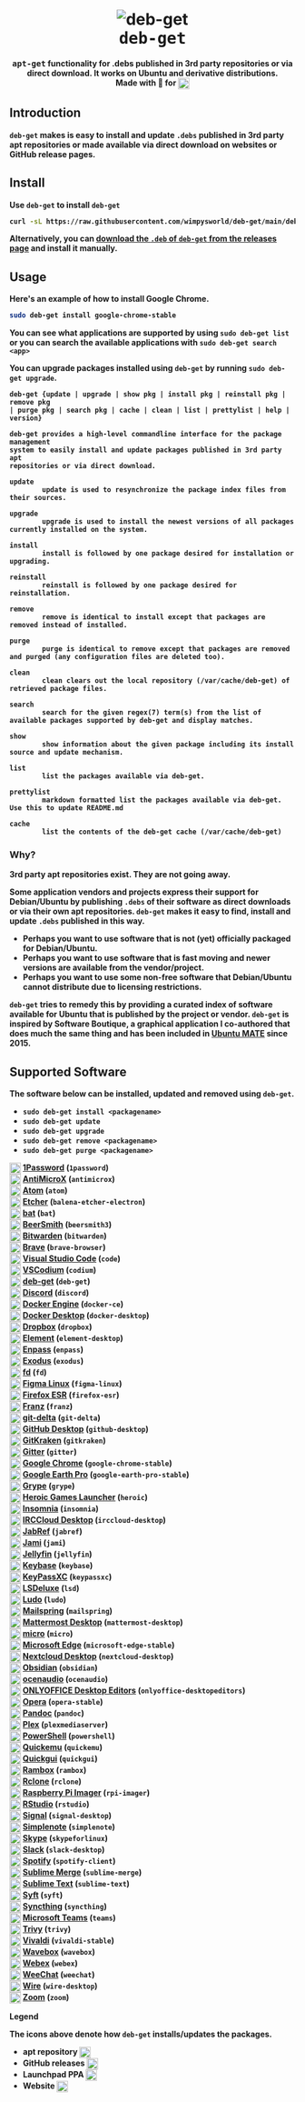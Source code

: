 <h1 align="center">
  <img src=".github/deb-get-logo.png" alt="deb-get">
  <br />
  <tt>deb-get</tt>
</h1>

<p align="center"><b><tt>apt-get</tt> functionality for .debs published in 3rd party repositories or via direct download.</i> It works on Ubuntu and derivative distributions.
<br />
Made with 💝 for <img src=".github/ubuntu.png" align="top" width="20" /></p>

## Introduction

`deb-get` makes is easy to install and update `.debs` published in 3rd party
apt repositories or made available via direct download on websites or GitHub
release pages.

## Install

Use `deb-get` to install `deb-get`

```bash
curl -sL https://raw.githubusercontent.com/wimpysworld/deb-get/main/deb-get | sudo -E bash -s install deb-get
```

Alternatively, you can [download the `.deb` of `deb-get` from the releases page](https://github.com/wimpysworld/deb-get/releases)
and install it manually.

## Usage

Here's an example of how to install Google Chrome.

```bash
sudo deb-get install google-chrome-stable
```

You can see what applications are supported by using `sudo deb-get list` or you
can search the available applications with `sudo deb-get search <app>`

You can upgrade packages installed using `deb-get` by running
`sudo deb-get upgrade`.

```
deb-get {update | upgrade | show pkg | install pkg | reinstall pkg | remove pkg
| purge pkg | search pkg | cache | clean | list | prettylist | help | version}

deb-get provides a high-level commandline interface for the package management
system to easily install and update packages published in 3rd party apt
repositories or via direct download.

update
        update is used to resynchronize the package index files from their sources.

upgrade
        upgrade is used to install the newest versions of all packages currently installed on the system.

install
        install is followed by one package desired for installation or upgrading.

reinstall
        reinstall is followed by one package desired for reinstallation.

remove
        remove is identical to install except that packages are removed instead of installed.

purge
        purge is identical to remove except that packages are removed and purged (any configuration files are deleted too).

clean
        clean clears out the local repository (/var/cache/deb-get) of retrieved package files.

search
        search for the given regex(7) term(s) from the list of available packages supported by deb-get and display matches.

show
        show information about the given package including its install source and update mechanism.

list
        list the packages available via deb-get.

prettylist
        markdown formatted list the packages available via deb-get. Use this to update README.md

cache
        list the contents of the deb-get cache (/var/cache/deb-get)
```

### Why?

3rd party apt repositories exist. They are not going away.

Some application vendors and projects express their support for Debian/Ubuntu
by publishing `.debs` of their software as direct downloads or via
their own apt repositories. `deb-get` makes it easy to find, install and update
`.debs` published in this way.

  - Perhaps you want to use software that is not (yet) officially packaged for Debian/Ubuntu.
  - Perhaps you want to use software that is fast moving and newer versions are available from the vendor/project.
  - Perhaps you want to use some non-free software that Debian/Ubuntu cannot distribute due to licensing restrictions.

`deb-get` tries to remedy this by providing a curated index of software
available for Ubuntu that is published by the project or vendor. `deb-get` is
inspired by Software Boutique, a graphical application I co-authored that does
much the same thing and has been included in [Ubuntu MATE](https://ubuntu-mate.org)
since 2015.

## Supported Software

The software below can be installed, updated and removed using `deb-get`.

- `sudo deb-get install <packagename>`
- `sudo deb-get update`
- `sudo deb-get upgrade`
- `sudo deb-get remove <packagename>`
- `sudo deb-get purge <packagename>`

<img src=".github/debian.png" align="top" width="20" /> [1Password](https://1password.com/) (`1password`)<br />
<img src=".github/github.png" align="top" width="20" /> [AntiMicroX](https://antimicrox.github.io/) (`antimicrox`)<br />
<img src=".github/debian.png" align="top" width="20" /> [Atom](https://atom.io/) (`atom`)<br />
<img src=".github/github.png" align="top" width="20" /> [Etcher](https://www.balena.io/etcher/) (`balena-etcher-electron`)<br />
<img src=".github/github.png" align="top" width="20" /> [bat](https://github.com/sharkdp/bat) (`bat`)<br />
<img src=".github/direct.png" align="top" width="20" /> [BeerSmith](https://beersmith.com/) (`beersmith3`)<br />
<img src=".github/github.png" align="top" width="20" /> [Bitwarden](https://bitwarden.com/) (`bitwarden`)<br />
<img src=".github/debian.png" align="top" width="20" /> [Brave](https://brave.com/) (`brave-browser`)<br />
<img src=".github/debian.png" align="top" width="20" /> [Visual Studio Code](https://code.visualstudio.com/) (`code`)<br />
<img src=".github/github.png" align="top" width="20" /> [VSCodium](https://vscodium.com/) (`codium`)<br />
<img src=".github/github.png" align="top" width="20" /> [deb-get](https://github.com/wimpysworld/deb-get) (`deb-get`)<br />
<img src=".github/direct.png" align="top" width="20" /> [Discord](https://discord.com/) (`discord`)<br />
<img src=".github/debian.png" align="top" width="20" /> [Docker Engine](https://www.docker.com/) (`docker-ce`)<br />
<img src=".github/direct.png" align="top" width="20" /> [Docker Desktop](https://www.docker.com/products/docker-desktop/) (`docker-desktop`)<br />
<img src=".github/direct.png" align="top" width="20" /> [Dropbox](https://www.dropbox.com/) (`dropbox`)<br />
<img src=".github/debian.png" align="top" width="20" /> [Element](https://element.io/) (`element-desktop`)<br />
<img src=".github/debian.png" align="top" width="20" /> [Enpass](https://www.enpass.io/) (`enpass`)<br />
<img src=".github/direct.png" align="top" width="20" /> [Exodus](https://exodus.com/) (`exodus`)<br />
<img src=".github/github.png" align="top" width="20" /> [fd](https://github.com/sharkdp/fd) (`fd`)<br />
<img src=".github/github.png" align="top" width="20" /> [Figma Linux](https://github.com/Figma-Linux/figma-linux) (`figma-linux`)<br />
<img src=".github/launchpad.png" align="top" width="20" /> [Firefox ESR](https://www.mozilla.org/firefox/enterprise/) (`firefox-esr`)<br />
<img src=".github/github.png" align="top" width="20" /> [Franz](https://meetfranz.com/) (`franz`)<br />
<img src=".github/github.png" align="top" width="20" /> [git-delta](https://github.com/dandavison/delta) (`git-delta`)<br />
<img src=".github/github.png" align="top" width="20" /> [GitHub Desktop](https://desktop.github.com/) (`github-desktop`)<br />
<img src=".github/direct.png" align="top" width="20" /> [GitKraken](https://www.gitkraken.com/invite/ieih1QR3) (`gitkraken`)<br />
<img src=".github/direct.png" align="top" width="20" /> [Gitter](https://gitter.im/) (`gitter`)<br />
<img src=".github/debian.png" align="top" width="20" /> [Google Chrome](https://www.google.com/chrome/) (`google-chrome-stable`)<br />
<img src=".github/debian.png" align="top" width="20" /> [Google Earth Pro](https://www.google.com/earth/versions/) (`google-earth-pro-stable`)<br />
<img src=".github/github.png" align="top" width="20" /> [Grype](https://github.com/anchore/grype) (`grype`)<br />
<img src=".github/github.png" align="top" width="20" /> [Heroic Games Launcher](https://heroicgameslauncher.com/) (`heroic`)<br />
<img src=".github/github.png" align="top" width="20" /> [Insomnia](https://insomnia.rest/) (`insomnia`)<br />
<img src=".github/github.png" align="top" width="20" /> [IRCCloud Desktop](https://www.irccloud.com/) (`irccloud-desktop`)<br />
<img src=".github/github.png" align="top" width="20" /> [JabRef](https://www.jabref.org/) (`jabref`)<br />
<img src=".github/debian.png" align="top" width="20" /> [Jami](https://jami.net/) (`jami`)<br />
<img src=".github/debian.png" align="top" width="20" /> [Jellyfin](https://jellyfin.org/) (`jellyfin`)<br />
<img src=".github/debian.png" align="top" width="20" /> [Keybase](https://keybase.io/) (`keybase`)<br />
<img src=".github/launchpad.png" align="top" width="20" /> [KeyPassXC](https://keepassxc.org/) (`keypassxc`)<br />
<img src=".github/github.png" align="top" width="20" /> [LSDeluxe](https://github.com/Peltoche/lsd) (`lsd`)<br />
<img src=".github/github.png" align="top" width="20" /> [Ludo](https://ludo.libretro.com/) (`ludo`)<br />
<img src=".github/github.png" align="top" width="20" /> [Mailspring](https://getmailspring.com/) (`mailspring`)<br />
<img src=".github/github.png" align="top" width="20" /> [Mattermost Desktop](https://mattermost.com/) (`mattermost-desktop`)<br />
<img src=".github/github.png" align="top" width="20" /> [micro](https://micro-editor.github.io/) (`micro`)<br />
<img src=".github/debian.png" align="top" width="20" /> [Microsoft Edge](https://www.microsoft.com/edge) (`microsoft-edge-stable`)<br />
<img src=".github/launchpad.png" align="top" width="20" /> [Nextcloud Desktop](https://nextcloud.com/) (`nextcloud-desktop`)<br />
<img src=".github/github.png" align="top" width="20" /> [Obsidian](https://obsidian.md/) (`obsidian`)<br />
<img src=".github/direct.png" align="top" width="20" /> [ocenaudio](https://www.ocenaudio.com/) (`ocenaudio`)<br />
<img src=".github/github.png" align="top" width="20" /> [ONLYOFFICE Desktop Editors](https://www.onlyoffice.com/en/desktop.aspx) (`onlyoffice-desktopeditors`)<br />
<img src=".github/debian.png" align="top" width="20" /> [Opera](https://www.opera.com/) (`opera-stable`)<br />
<img src=".github/github.png" align="top" width="20" /> [Pandoc](https://pandoc.org/) (`pandoc`)<br />
<img src=".github/debian.png" align="top" width="20" /> [Plex](https://www.plex.tv/) (`plexmediaserver`)<br />
<img src=".github/github.png" align="top" width="20" /> [PowerShell](https://docs.microsoft.com/powershell/) (`powershell`)<br />
<img src=".github/launchpad.png" align="top" width="20" /> [Quickemu](https://github.com/quickemu-project/quickemu) (`quickemu`)<br />
<img src=".github/launchpad.png" align="top" width="20" /> [Quickgui](https://github.com/quickemu-project/quickgui) (`quickgui`)<br />
<img src=".github/github.png" align="top" width="20" /> [Rambox](https://rambox.app/) (`rambox`)<br />
<img src=".github/github.png" align="top" width="20" /> [Rclone](https://rclone.org/) (`rclone`)<br />
<img src=".github/github.png" align="top" width="20" /> [Raspberry Pi Imager](https://github.com/raspberrypi/rpi-imager) (`rpi-imager`)<br />
<img src=".github/direct.png" align="top" width="20" /> [RStudio](https://www.rstudio.com/) (`rstudio`)<br />
<img src=".github/debian.png" align="top" width="20" /> [Signal](https://signal.org/) (`signal-desktop`)<br />
<img src=".github/github.png" align="top" width="20" /> [Simplenote](https://simplenote.com/) (`simplenote`)<br />
<img src=".github/debian.png" align="top" width="20" /> [Skype](https://www.skype.com/) (`skypeforlinux`)<br />
<img src=".github/debian.png" align="top" width="20" /> [Slack](https://slack.com/) (`slack-desktop`)<br />
<img src=".github/direct.png" align="top" width="20" /> [Spotify](https://www.spotify.com/) (`spotify-client`)<br />
<img src=".github/debian.png" align="top" width="20" /> [Sublime Merge](https://www.sublimemerge.com/) (`sublime-merge`)<br />
<img src=".github/debian.png" align="top" width="20" /> [Sublime Text](https://www.sublimetext.com/) (`sublime-text`)<br />
<img src=".github/github.png" align="top" width="20" /> [Syft](https://github.com/anchore/syft) (`syft`)<br />
<img src=".github/debian.png" align="top" width="20" /> [Syncthing](https://syncthing.net/) (`syncthing`)<br />
<img src=".github/debian.png" align="top" width="20" /> [Microsoft Teams](https://www.microsoft.com/microsoft-teams/group-chat-software) (`teams`)<br />
<img src=".github/github.png" align="top" width="20" /> [Trivy](https://aquasecurity.github.io/trivy/) (`trivy`)<br />
<img src=".github/debian.png" align="top" width="20" /> [Vivaldi](https://vivaldi.com/) (`vivaldi-stable`)<br />
<img src=".github/debian.png" align="top" width="20" /> [Wavebox](https://wavebox.io/) (`wavebox`)<br />
<img src=".github/direct.png" align="top" width="20" /> [Webex](https://www.webex.com/) (`webex`)<br />
<img src=".github/debian.png" align="top" width="20" /> [WeeChat](https://weechat.org/) (`weechat`)<br />
<img src=".github/debian.png" align="top" width="20" /> [Wire](https://wire.com/) (`wire-desktop`)<br />
<img src=".github/direct.png" align="top" width="20" /> [Zoom](https://zoom.us/) (`zoom`)<br />

**Legend**

The icons above denote how `deb-get` installs/updates the packages.

- apt repository <img src=".github/debian.png" align="top" width="20" />
- GitHub releases <img src=".github/github.png" align="top" width="20" />
- Launchpad PPA <img src=".github/launchpad.png" align="top" width="20" />
- Website <img src=".github/direct.png" align="top" width="20" />
